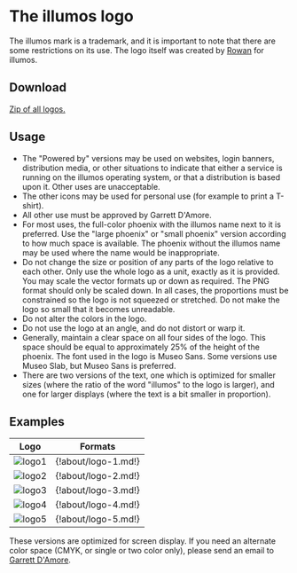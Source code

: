 # The illumos logo

The illumos mark is a trademark, and it is important to note that there are
some restrictions on its use. The logo itself was created by
[Rowan](mailto:rown@roseviolet.net) for illumos.

## Download

[Zip of all logos.](http://wiki.smartos.org/download/attachments/753667/illumos_logos.zip)

## Usage

* The "Powered by" versions may be used on websites, login banners, distribution media, or other situations to indicate that either a service is running on the illumos operating system, or that a distribution is based upon it. Other uses are unacceptable.
* The other icons may be used for personal use (for example to print a T-shirt).
* All other use must be approved by Garrett D'Amore.
* For most uses, the full-color phoenix with the illumos name next to it is preferred. Use the "large phoenix" or "small phoenix" version according to how much space is available. The phoenix without the illumos name may be used where the name would be inappropriate.
* Do not change the size or position of any parts of the logo relative to each other. Only use the whole logo as a unit, exactly as it is provided. You may scale the vector formats up or down as required. The PNG format should only be scaled down. In all cases, the proportions must be constrained so the logo is not squeezed or stretched. Do not make the logo so small that it becomes unreadable.
* Do not alter the colors in the logo.
* Do not use the logo at an angle, and do not distort or warp it.
* Generally, maintain a clear space on all four sides of the logo. This space should be equal to approximately 25% of the height of the phoenix.  The font used in the logo is Museo Sans. Some versions use Museo Slab, but Museo Sans is preferred.
* There are two versions of the text, one which is optimized for smaller sizes (where the ratio of the word "illumos" to the logo is larger), and one for larger displays (where the text is a bit smaller in proportion).

## Examples

| Logo | Formats |
|---|---|
| ![logo1](../images/logo/PhoenixRGB.png) | {!about/logo-1.md!} |
| ![logo2](../images/logo/MediumPhoenixLogotypeRGB.png) | {!about/logo-2.md!} |
| ![logo3](../images/logo/DarkMediumPhoenixLogotypeRGB.png) | {!about/logo-3.md!} |
| ![logo4](../images/logo/Illumos-web-126px.png) | {!about/logo-4.md!} |
| ![logo5](../images/logo/Illumos-web-dark-63px.png) | {!about/logo-5.md!} |

These versions are optimized for screen display. If you need an alternate color
space (CMYK, or single or two color only), please send an email to [Garrett
D'Amore](mailto:garrett@damore.org).
